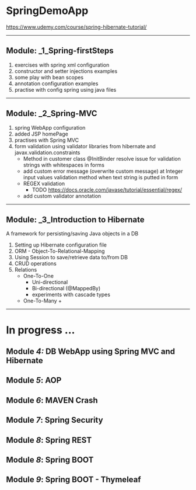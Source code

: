# SpringDemoApp
https://www.udemy.com/course/spring-hibernate-tutorial/
***

## Module: _1_Spring-firstSteps
1. exercises with spring xml configuration 
2. constructor and setter injections examples
3. some play with bean scopes
4. annotation configuration examples
5. practise with config spring using java files

***
## Module: _2_Spring-MVC
1. spring WebApp configuration
2. added JSP homePage
3. practises with Spring MVC
4. form validation using validator libraries from hibernate and javax.validation.constraints
    + Method in customer class @InitBinder resolve issue for validation strings with whitespaces in forms
    + add custom error message (overwrite custom message) at Integer input values validation method when text string is putted in form
    + REGEX validation
        + TODO https://docs.oracle.com/javase/tutorial/essential/regex/
    + add custom validator annotation 

***
## Module: _3_Introduction to Hibernate
A framework for persisting/saving Java objects in a DB
1. Setting up Hibernate configuration file
2. ORM - Object-To-Relational-Mapping
3. Using Session to save/retrieve data to/from DB
4. CRUD operations 
5. Relations
    + One-To-One 
        + Uni-directional
        + Bi-directional (@MappedBy)
        + experiments with cascade types
    + One-To-Many 
        +
        
***

# In progress ... 
## Module _4:_ DB WebApp using Spring MVC and Hibernate
## Module _5_: AOP 
## Module _6_: MAVEN Crash 
## Module _7_: Spring Security 
## Module _8_: Spring REST 
## Module _8_: Spring BOOT 
## Module _9_: Spring BOOT - Thymeleaf 
